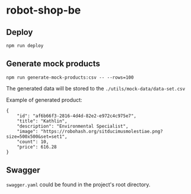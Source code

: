 # robot-shop-be

## Deploy
```
npm run deploy
```

## Generate mock products
```
npm run generate-mock-products:csv -- --rows=100
```
The generated data will be stored to the `./utils/mock-data/data-set.csv`

Example of generated product:
```
{
	"id": "af6b66f3-2816-4d4d-82e2-e972c4c975e7",
	"title": "Kathlin",
	"description": "Environmental Specialist",
	"image": "https://robohash.org/sitducimusmolestiae.png?size=500x500&set=set1",
	"count": 10,
	"price": 616.28
}
```

## Swagger
`swagger.yaml` could be found in the project's root directory.
